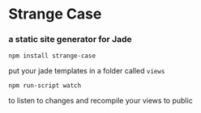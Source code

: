 # Strange Case
### a static site generator for Jade

````
npm install strange-case
````

put your jade templates in a folder called `views`

````
npm run-script watch
````

to listen to changes and recompile your views to public